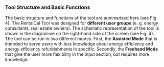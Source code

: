 <script setup>
import ImageCaption from '../components/Imagecaption.vue'
</script>

### Tool Structure and Basic Functions

The basic structure and functions of the tool are summarised here (see Fig. 4). The RentalCal Tool was designed for **different user groups** (e. g. energy consultants, real estate owners). The schematic representation of the tool is shown in the diagramme on the right-hand side of the screen (see Fig. 4).
The tool can be run in two different modes. First, the **Assisted Mode** that is intended to serve users with less knowledge about energy efficiency and energy efficiency refurbishments in specific. Secondly, the **Freehand Mode** that give the user more flexibility in the input section, but requires more knowledge.

<ImageCaption src="./assets/toolstructure.png" caption="Figure 4: Tool structure"></ImageCaption>
